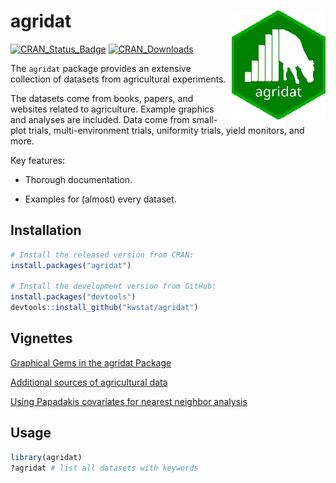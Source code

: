 # agridat <img src="man/figures/agridat_logo_150.png" align="right" />

[![CRAN_Status_Badge](http://www.r-pkg.org/badges/version/agridat)](https://cran.r-project.org/package=agridat)
[![CRAN_Downloads](https://cranlogs.r-pkg.org/badges/agridat)](https://cranlogs.r-pkg.org/badges/agridat)


The `agridat` package provides an extensive collection of datasets from agricultural experiments.

The datasets come from books, papers, and websites related to agriculture.
Example graphics and analyses are included. Data come from small-plot trials,
multi-environment trials, uniformity trials, yield monitors, and more.
   
Key features:

* Thorough documentation.

* Examples for (almost) every dataset.

## Installation

```R
# Install the released version from CRAN:
install.packages("agridat")

# Install the development version from GitHub:
install.packages("devtools")
devtools::install_github("kwstat/agridat")
```
## Vignettes

[Graphical Gems in the agridat Package](https://rawgit.com/kwstat/agridat/master/vignettes/agridat_examples.html)

[Additional sources of agricultural data](https://rawgit.com/kwstat/agridat/master/vignettes/agridat_data.html)

[Using Papadakis covariates for nearest neighbor analysis](https://rawgit.com/kwstat/agridat/master/vignettes/agridat_papadakis.html)

## Usage

```R
library(agridat)
?agridat # list all datasets with keywords
```
